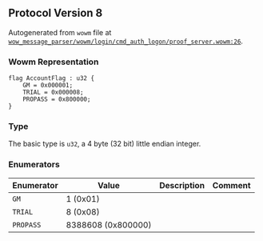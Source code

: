 ## Protocol Version 8

Autogenerated from `wowm` file at [`wow_message_parser/wowm/login/cmd_auth_logon/proof_server.wowm:26`](https://github.com/gtker/wow_messages/tree/main/wow_message_parser/wowm/login/cmd_auth_logon/proof_server.wowm#L26).

### Wowm Representation
```rust,ignore
flag AccountFlag : u32 {
    GM = 0x000001;
    TRIAL = 0x000008;
    PROPASS = 0x800000;
}
```
### Type
The basic type is `u32`, a 4 byte (32 bit) little endian integer.
### Enumerators
| Enumerator | Value  | Description | Comment |
| --------- | -------- | ----------- | ------- |
| `GM` | 1 (0x01) |  |  |
| `TRIAL` | 8 (0x08) |  |  |
| `PROPASS` | 8388608 (0x800000) |  |  |
